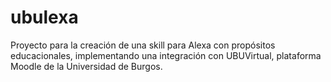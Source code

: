 # ubulexa
Proyecto para la creación de una skill para Alexa con propósitos educacionales, implementando una integración con UBUVirtual, plataforma Moodle de la Universidad de Burgos.

